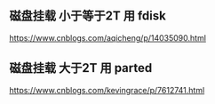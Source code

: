 
## 磁盘挂载 小于等于2T 用 fdisk

https://www.cnblogs.com/aqicheng/p/14035090.html

## 磁盘挂载 大于2T 用 parted

https://www.cnblogs.com/kevingrace/p/7612741.html
